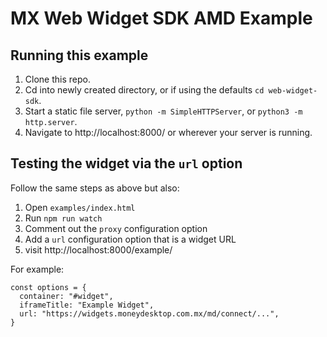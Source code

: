 # MX Web Widget SDK AMD Example

## Running this example

1. Clone this repo.
2. Cd into newly created directory, or if using the defaults `cd web-widget-sdk`.
3. Start a static file server, `python -m SimpleHTTPServer`, or `python3 -m http.server`.
4. Navigate to http://localhost:8000/ or wherever your server is running.

## Testing the widget via the `url` option

Follow the same steps as above but also:

1. Open `examples/index.html`
2. Run `npm run watch`
3. Comment out the `proxy` configuration option
4. Add a `url` configuration option that is a widget URL
5. visit http://localhost:8000/example/

For example:

```
const options = {
  container: "#widget",
  iframeTitle: "Example Widget",
  url: "https://widgets.moneydesktop.com.mx/md/connect/...",
}
```
